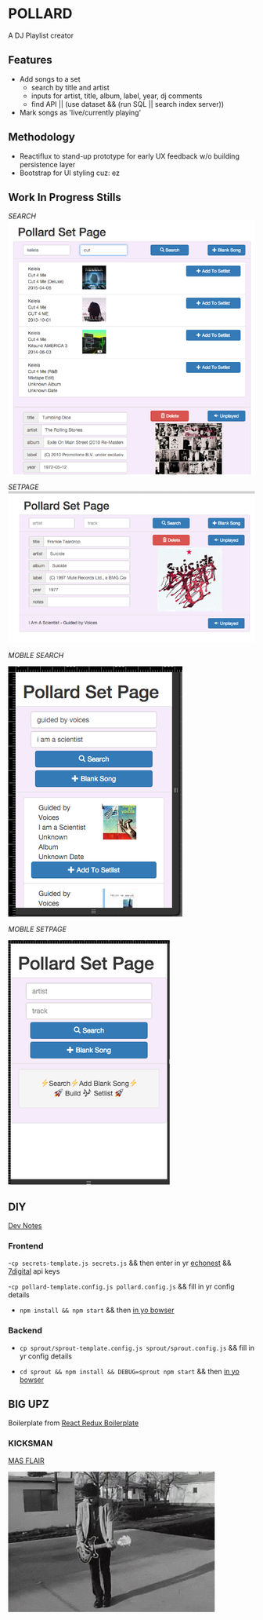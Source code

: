 # POLLARD

A DJ Playlist creator

## Features
- Add songs to a set
	- search by title and artist
	- inputs for artist, title, album, label, year, dj comments
	- find API || (use dataset && (run SQL || search index server))
- Mark songs as 'live/currently playing'

## Methodology
- Reactiflux to stand-up prototype for early UX feedback w/o building persistence layer
- Bootstrap for UI styling cuz: ez

## Work In Progress Stills

*SEARCH*
![search](gifs/search.png)

*SETPAGE*
![setpage](gifs/setpage.png)

*MOBILE SEARCH*

![search](gifs/mob-search.png)

*MOBILE SETPAGE*

![setpage](gifs/mob-setpage.png)

## DIY

[Dev Notes][devnotes]

### Frontend 
-`cp secrets-template.js secrets.js`
&& then enter in yr [echonest][echonestapikey]
&& [7digital][7digitalapikey] api keys

-`cp pollard-template.config.js pollard.config.js`
&&  fill in yr config details

- `npm install && npm start`
&& then [in yo bowser](http://0.0.0.0:3000)

### Backend
- `cp sprout/sprout-template.config.js sprout/sprout.config.js`
&&  fill in yr config details

- `cd sprout && npm install && DEBUG=sprout npm start` 
&& then [in yo bowser](http://0.0.0.0:3420)


## BIG UPZ
Boilerplate from [React Redux Boilerplate][rrbp]

### KICKSMAN
[MAS FLAIR](gifs)

![alt tag](gifs/kicks_man.gif)



[rrbp]: https://github.com/knowbody/react-redux-boilerplate.git
[devnotes]: txt/devnotes.md
[echonestapikey]: https://developer.echonest.com/account/register
[7digitalapikey]: https://api-signup.7digital.com/
